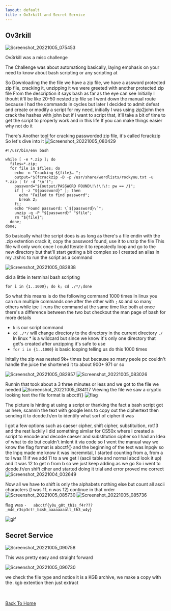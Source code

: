 ```yaml
---
layout: default
title : Ov3rkill and Secret Service
---
```


## Ov3rkill
![Screenshot_20221005_075453](https://user-images.githubusercontent.com/24994796/194021063-c84c9fcb-8897-43ce-8af7-cd6ace924649.png)

Ov3rkill was a misc challenge

The Challenge was about automationg basically, laying emphasis on your need to know about bash scripting or any scripting at 

So Downloading the the file we have a zip file, we have a assword protected zip file, cracking it, unzipping it we were greeted with another protected zip file 
From the description it says bash as far as the eye can see
Initially I thouht it'll be like 20-50 nested zip file so I went down the manual route because I had the commands in cycles but later I decided to admit defeat and create or modify a script for my need, initially I was using zip2john then crack the hashes with john but if i want to script that, it'll take a bit of time to get the script to properly work and in this life If you can make things easier why not do it

There's Another tool for cracking passworded zip file, it's called fcrackzip
So let's dive into it
![Screenshot_20221005_080429](https://user-images.githubusercontent.com/24994796/194021396-57c66a96-35cf-4438-8f3a-04f7d74732d9.png)

```
#!/usr/bin/env bash

while [ -e *.zip ]; do
  files=*.zip;
  for file in $files; do
    echo -n "Cracking ${file}… ";
    output="$(fcrackzip -D -p /usr/share/wordlists/rockyou.txt -u *.zip | tr -d '\n')";
    password="${output/PASSWORD FOUND\!\!\!\!: pw == /}";
    if [ -z "${password}" ]; then
      echo "Failed to find password";
      break 2;
    fi;
    echo "Found password: \`${password}\`";
    unzip -q -P "${password}" "$file";
    rm "${file}";
  done;
done;

```

So basically what the script does is as long as there's a file endin with the .zip extention crack it, copy the password found, use it to unzip the file 
This file will only work once I could Iterate it to repeatedly loop and go to the new directory but that'll start getting a bit complex so I created an alias in my .zshrc to run the script as a command

![Screenshot_20221005_082838](https://user-images.githubusercontent.com/24994796/194021509-8961db83-c495-41e7-819a-6ca69411ba8c.png)


did a little in terminal bash scripting 
```
for i in {1..1000}; do k; cd ./*/;done
```
So what this means is do the following command 1000 times
In linux you can run multiple commands one after the other with `;` `&&`
and so many others while ipe `|` runs the command at the same time like both at once there's a difference between the two but checkout the man page of bash for more details

- `k` is our script command
- `cd ./*/` will change directory to the directory in the current directory `./` In linux * is a wildcard but since we know it's only one directory that get's created after unzipping it's safe to use
- `for i in {1..1000`} is basic looping telling us do this 1000 times

Initally the zip was nested 9k+ times but because so many peole pc couldn't handle the juice the shortened it to about 900+ 971 or so

![Screenshot_20221005_082957](https://user-images.githubusercontent.com/24994796/194021600-9d9c483f-9445-4f55-82e4-095d43e62d33.png)
![Screenshot_20221005_083026](https://user-images.githubusercontent.com/24994796/194021612-f58f6a6e-e39a-485f-8735-41c0f3629a7f.png)

Runnin that took about a 3 three minutes or less and we got to the file we needed
![Screenshot_20221005_084117](https://user-images.githubusercontent.com/24994796/194021711-78b6a9bb-b3e2-49af-b3e8-95beebdb800b.png)
Viewing the file we saw a cryptic looking text 
the file format is abcctf{}
![flag](https://user-images.githubusercontent.com/24994796/194021823-8a965775-46e4-47fe-9c06-c75e89a56f38.png)

The picture is hinting at using a script or thanking the fact a bash script got us here, scannin the text with google lens to copy out the ciphertext then sending it to dcode.fr/en to identify what sort of cipher it was

I got a few options such as caeser cipher, shift cipher, substituition, rot13 and the rest
luckily I did something similar for CS50x where I created a script to encode and decode caeser and substitution cipher so I had an Idea of what to do but couldn't imlent it via code so I went the manual way
we know the flag format is abcctf{} and the beginning of the text was lnpqiv so the lnpq made me know it was incremntal, I started counting from a, from a to l was 11 if we add 11 to a we get l (ascii table and normal abcd look it up) and it was 12 to get n from b so we just keep adding as we go
So i went to dcode.fr/en shift ciher and started doing it trial and error proved me correct
![Screenshot_20221004_002649](https://user-images.githubusercontent.com/24994796/194021949-dbafedb5-62bb-457c-a8b4-45583bbd7fac.png)

Now all we have to shift is only the alphabets nothing else but count all ascii characters (l was 11, n was 12) continue in that order
![Screenshot_20221005_085730](https://user-images.githubusercontent.com/24994796/194022066-066c275b-2af0-45e7-9cbb-161ec88b1135.png)
![Screenshot_20221005_085736](https://user-images.githubusercontent.com/24994796/194022099-6c120e4e-a6a4-4459-9901-e3714fbbd61c.png)

flag was `-   abcctf{y0u_g0t_th1s_f4r???_m4d_r3sp3ct!_b4sh_aaaaaaaall_th3_w4y}`

![gif](https://media.makeameme.org/created/bash-bash-as.jpg)

## Secret Service

![Screenshot_20221005_090758](https://user-images.githubusercontent.com/24994796/194022419-2358a6bc-6c69-4521-86df-400f6c3299da.png)

This was pretty easy and straight forward 

![Screenshot_20221005_090730](https://user-images.githubusercontent.com/24994796/194022457-69d70ec8-b410-4b42-9975-44394f62b7e5.png)


we check the file type and notice it is a KGB archive, we make a copy with the .kgb extention then just extract

<br> <br>
[Back To Home](../../index.md)
<br>
